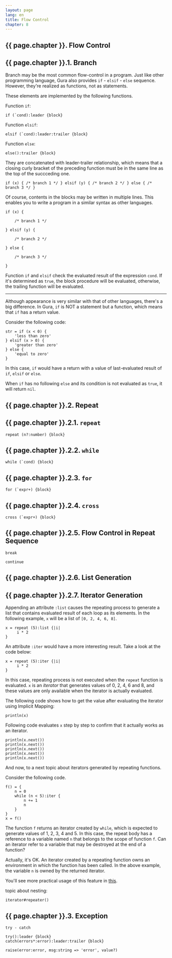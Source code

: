 ```yaml
---
layout: page
lang: en
title: Flow Control
chapter: 8
---
```


## {{ page.chapter }}. Flow Control


## {{ page.chapter }}.1. Branch

Branch may be the most common flow-control in a program.
Just like other programming language,
Gura also provides `if` - `elsif` - `else` sequence.
However, they're realized as functions, not as statements.

These elements are implemented by the following functions.

Function `if`:

    if (`cond):leader {block}

Function `elsif`:

    elsif (`cond):leader:trailer {block}

Function `else`:

    else():trailer {block}

They are concatenated with leader-trailer relationship,
which means that a closing curly bracket of the preceding function
must be in the same line as the top of the succceding one.

    if (x) { /* branch 1 */ } elsif (y) { /* branch 2 */ } else { /* branch 3 */ }

Of course, contents in the blocks may be written in multiple lines.
This enables you to write a program in a similar syntax as other languages.

    if (x) {
        
        /* branch 1 */
        
    } elsif (y) {
        
        /* branch 2 */
        
    } else {
        
        /* branch 3 */
        
    }

Function `if` and `elsif` check the evaluated result of the expression `cond`.
If it's determined as `true`, the block procedure will be evaluated,
otherwise, the trailing function will be evaluated.


----

Although appearance is very similar with that of other languages, there's a big difference.
In Gura, `if` is NOT a statement but a function, which means that `if` has a return value.

Consider the following code:

    str = if (x < 0) {
        'less than zero'
    } elsif (x > 0) {
        'greater than zero'
    } else {
        'equal to zero'
    }

In this case, `if` would have a return
with a value of last-evaluated result of `if`, `elsif` or `else`.

When `if` has no following `else` and its condition is not evaluated as `true`,
it will return `nil`.




## {{ page.chapter }}.2. Repeat

## {{ page.chapter }}.2.1. `repeat`

    repeat (n?:number) {block}
    
## {{ page.chapter }}.2.2. `while`

    while (`cond) {block}
    
## {{ page.chapter }}.2.3. `for`

    for (`expr+) {block}

## {{ page.chapter }}.2.4. `cross`

    cross (`expr+) {block}

## {{ page.chapter }}.2.5. Flow Control in Repeat Sequence

    break
    
    continue
    

## {{ page.chapter }}.2.6. List Generation


## {{ page.chapter }}.2.7. Iterator Generation

Appending an attribute `:list` causes the repeating process to generate a list
that contains evaluated result of each loop as its elements.
In the following example, `x` will be a list of `[0, 2, 4, 6, 8]`.

    x = repeat (5):list {|i|
         i * 2
    }

An attribute `:iter` would have a more interesting result. Take a look at the code below:

    x = repeat (5):iter {|i|
         i * 2
    }

In this case, repeating process is not executed when the `repeat` function is evaluated.
`x` is an *iterator* that generates values of 0, 2, 4, 6 and 8,
and these values are only available when the iterator is actually evaluated.

The following code shows how to get the value after evaluating the iterator using Implicit Mapping:

    println(x)

Following code evaluates `x` step by step to confirm that it actually works as an iterator.

    println(x.next())
    println(x.next())
    println(x.next())
    println(x.next())
    println(x.next())

And now, to a next topic about iterators generated by repeating functions.

Consider the following code.

    f() = {
        n = 0
        while (n < 5):iter {
            n += 1
            n
        }
    }
    x = f()

The function `f` returns an iterator created by `while`,
which is expected to generate values of 1, 2, 3, 4 and 5.
In this case, the repeat body has a reference to a variable named `n` that belongs
to the scope of function `f`.
Can an iterator refer to a variable that may be destroyed at the end of a function?

Actually, it's OK. An iterator created by a repeating function owns an environment
in which the function has been called.
In the above example, the variable `n` is owned by the returned iterator.

You'll see more practical usage of this feature in [this](../articles/Script-to-Generate-Prime-Numbers.html).


topic about nesting:

    iterator#repeater()


## {{ page.chapter }}.3. Exception

    try - catch
    
    try():leader {block}
    catch(errors*:error):leader:trailer {block}
    
    raise(error:error, msg:string => 'error', value?)


